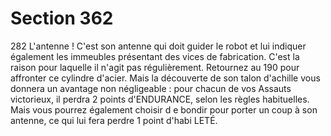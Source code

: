 # Section 362

282
L'antenne ! C'est son antenne qui doit guider le robot et lui
indiquer également les immeubles présentant des vices de
fabrication. C'est la raison pour laquelle il n'agit pas
régulièrement. Retournez au 190  pour affronter ce cylindre
d'acier. Mais la découverte de son talon d'achille vous donnera
un avantage non négligeable : pour chacun de vos Assauts
victorieux, il perdra 2 points  d'ENDURANCE,  selon les règles
habituelles. Mais vous pourrez également choisir d e bondir pour
porter un coup à son antenne, ce qui lui fera perdre 1 point
d'habi LETÉ.